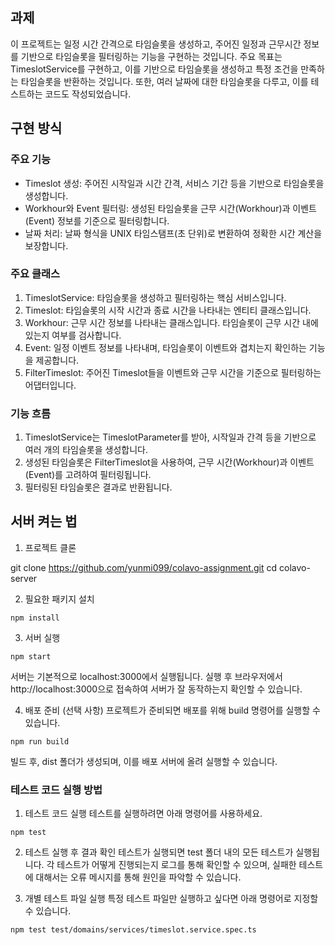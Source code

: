 ## 과제 

이 프로젝트는 일정 시간 간격으로 타임슬롯을 생성하고, 주어진 일정과 근무시간 정보를 기반으로 타임슬롯을 필터링하는 기능을 구현하는 것입니다. 주요 목표는 TimeslotService를 구현하고, 이를 기반으로 타임슬롯을 생성하고 특정 조건을 만족하는 타임슬롯을 반환하는 것입니다. 또한, 여러 날짜에 대한 타임슬롯을 다루고, 이를 테스트하는 코드도 작성되었습니다.

## 구현 방식

### 주요 기능
- Timeslot 생성: 주어진 시작일과 시간 간격, 서비스 기간 등을 기반으로 타임슬롯을 생성합니다.
- Workhour와 Event 필터링: 생성된 타임슬롯을 근무 시간(Workhour)과 이벤트(Event) 정보를 기준으로 필터링합니다.
- 날짜 처리: 날짜 형식을 UNIX 타임스탬프(초 단위)로 변환하여 정확한 시간 계산을 보장합니다.

### 주요 클래스

1.	TimeslotService: 타임슬롯을 생성하고 필터링하는 핵심 서비스입니다.
2.	Timeslot: 타임슬롯의 시작 시간과 종료 시간을 나타내는 엔티티 클래스입니다.
3.	Workhour: 근무 시간 정보를 나타내는 클래스입니다. 타임슬롯이 근무 시간 내에 있는지 여부를 검사합니다.
4.	Event: 일정 이벤트 정보를 나타내며, 타임슬롯이 이벤트와 겹치는지 확인하는 기능을 제공합니다.
5.	FilterTimeslot: 주어진 Timeslot들을 이벤트와 근무 시간을 기준으로 필터링하는 어댑터입니다.

### 기능 흐름

1.	TimeslotService는 TimeslotParameter를 받아, 시작일과 간격 등을 기반으로 여러 개의 타임슬롯을 생성합니다.
2.	생성된 타임슬롯은 FilterTimeslot을 사용하여, 근무 시간(Workhour)과 이벤트(Event)를 고려하여 필터링됩니다.
3.	필터링된 타임슬롯은 결과로 반환됩니다.

## 서버 켜는 법

1.	프로젝트 클론

git clone https://github.com/yunmi099/colavo-assignment.git
cd colavo-server


2.	필요한 패키지 설치
   
```
npm install
```

3.	서버 실행
   
```
npm start
```
서버는 기본적으로 localhost:3000에서 실행됩니다. 실행 후 브라우저에서 http://localhost:3000으로 접속하여 서버가 잘 동작하는지 확인할 수 있습니다.

4.	배포 준비 (선택 사항)
프로젝트가 준비되면 배포를 위해 build 명령어를 실행할 수 있습니다.

```
npm run build
```

빌드 후, dist 폴더가 생성되며, 이를 배포 서버에 올려 실행할 수 있습니다.

### 테스트 코드 실행 방법
1. 테스트 코드 실행
테스트를 실행하려면 아래 명령어를 사용하세요.

```
npm test
```

2. 테스트 실행 후 결과 확인
테스트가 실행되면 test 폴더 내의 모든 테스트가 실행됩니다. 각 테스트가 어떻게 진행되는지 로그를 통해 확인할 수 있으며, 실패한 테스트에 대해서는 오류 메시지를 통해 원인을 파악할 수 있습니다.

3. 개별 테스트 파일 실행
특정 테스트 파일만 실행하고 싶다면 아래 명령어로 지정할 수 있습니다.

```
npm test test/domains/services/timeslot.service.spec.ts
```
